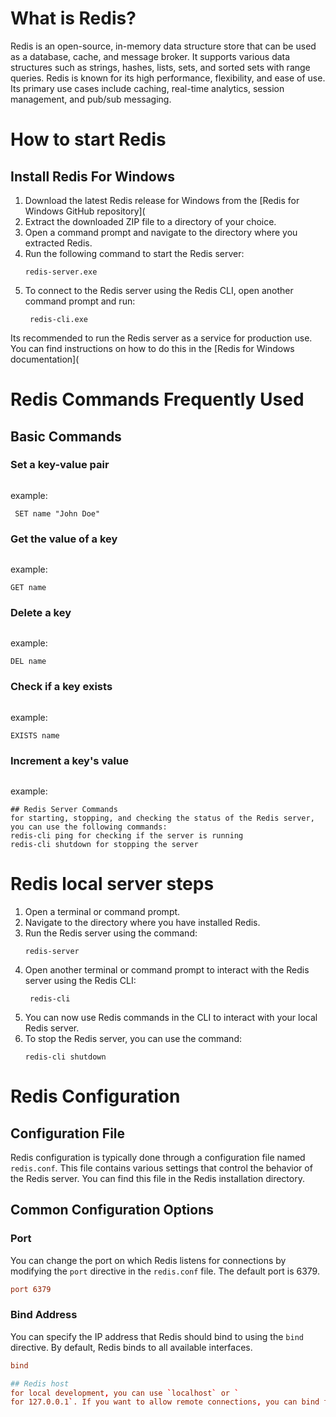 # What is Redis?
Redis is an open-source, in-memory data structure store that can be used as a database, cache, and message broker. It supports various data structures such as strings, hashes, lists, sets, and sorted sets with range queries. Redis is known for its high performance, flexibility, and ease of use.
Its primary use cases include caching, real-time analytics, session management, and pub/sub messaging.
# How to start Redis 
## Install Redis For Windows
1. Download the latest Redis release for Windows from the [Redis for Windows GitHub repository](
2. Extract the downloaded ZIP file to a directory of your choice.
3. Open a command prompt and navigate to the directory where you extracted Redis.
4. Run the following command to start the Redis server:
   ```
   redis-server.exe
   ```
5. To connect to the Redis server using the Redis CLI, open another command prompt and run:
   ```
    redis-cli.exe
    ```
Its recommended to run the Redis server as a service for production use. You can find instructions on how to do this in the [Redis for Windows documentation](

# Redis Commands  Frequently Used
## Basic Commands
### Set a key-value pair
```SET key value
```
example:
```
 SET name "John Doe"
```
### Get the value of a key
```GET key
```
example:
```
GET name
```
### Delete a key
```DEL key
```
example:
```
DEL name
```
### Check if a key exists
```EXISTS key
```
example:
```
EXISTS name
```

### Increment a key's value
```INCR key
```
example:
```
## Redis Server Commands
for starting, stopping, and checking the status of the Redis server, you can use the following commands:
redis-cli ping for checking if the server is running
redis-cli shutdown for stopping the server
```
# Redis local server  steps
1. Open a terminal or command prompt.
2. Navigate to the directory where you have installed Redis.
3. Run the Redis server using the command:
   ```
   redis-server
   ```
4. Open another terminal or command prompt to interact with the Redis server using the Redis CLI:
   ```
    redis-cli
    ```
5. You can now use Redis commands in the CLI to interact with your local Redis server.
6. To stop the Redis server, you can use the command:
   ```
   redis-cli shutdown
   ```
# Redis Configuration
## Configuration File
Redis configuration is typically done through a configuration file named `redis.conf`. This file contains various settings that control the behavior of the Redis server. You can find this file in the Redis installation directory.
## Common Configuration Options
### Port
You can change the port on which Redis listens for connections by modifying the `port` directive in the `redis.conf` file. The default port is 6379.
```conf
port 6379
```
### Bind Address
You can specify the IP address that Redis should bind to using the `bind` directive. By default, Redis binds to all available interfaces.
```conf
bind

## Redis host
for local development, you can use `localhost` or `
for 127.0.0.1`. If you want to allow remote connections, you can bind to a specific IP address or use `






